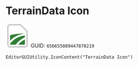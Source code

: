 # TerrainData Icon
![](/img/TerrainData%20Icon.png)
GUID: `656655089447870219`
```
EditorGUIUtility.IconContent("TerrainData Icon")
```
